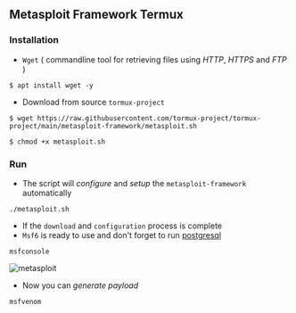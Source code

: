 ## Metasploit Framework Termux

### Installation

* `Wget` ( commandline tool for retrieving files using _HTTP_, _HTTPS_ and _FTP_ )
```
$ apt install wget -y
```
* Download from source `tormux-project`
```
$ wget https://raw.githubusercontent.com/tormux-project/tormux-project/main/metasploit-framework/metasploit.sh
```
```
$ chmod +x metasploit.sh
```

### Run
* The script will _configure_ and _setup_ the `metasploit-framework` automatically

```
./metasploit.sh
```

* If the `download` and `configuration` process is complete
* `Msf6` is ready to use and don't forget to run [postgresql](../postgresql)

```
msfconsole
```
![metasploit](https://i.ibb.co/JtxG5C8/metasploit.jpg)

* Now you can _generate payload_
```
msfvenom
```
